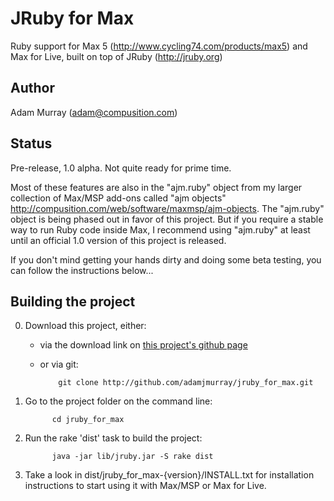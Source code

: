 # JRuby for Max #

Ruby support for Max 5 (<http://www.cycling74.com/products/max5>) and Max for Live, built on top of JRuby (<http://jruby.org>)

  
## Author ##

Adam Murray (adam@compusition.com)


## Status ##

Pre-release, 1.0 alpha. Not quite ready for prime time.

Most of these features are also in the "ajm.ruby" object from my larger collection
of Max/MSP add-ons called "ajm objects" <http://compusition.com/web/software/maxmsp/ajm-objects>.
The "ajm.ruby" object is being phased out in favor of this project. But if you require a stable way to run Ruby code inside Max, I recommend using "ajm.ruby" at least until an official 1.0
version of this project is released. 

If you don't mind getting your hands dirty and doing some beta testing, you can follow the instructions below...


## Building the project

0. Download this project, either:
   * via the download link on [this project's github page](http://github.com/adamjmurray/jruby_for_max)
   * or via git:

             git clone http://github.com/adamjmurray/jruby_for_max.git

0. Go to the project folder on the command line:

             cd jruby_for_max

0. Run the rake 'dist' task to build the project:

             java -jar lib/jruby.jar -S rake dist
     
0. Take a look in dist/jruby\_for\_max-{version}/INSTALL.txt for installation instructions to start using
   it with Max/MSP or Max for Live.